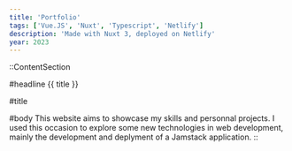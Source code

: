 ```yaml
---
title: 'Portfolio'
tags: ['Vue.JS', 'Nuxt', 'Typescript', 'Netlify']
description: 'Made with Nuxt 3, deployed on Netlify'
year: 2023
---
```


::ContentSection

#headline
{{ title }}

#title

#body
This website aims to showcase my skills and personnal projects. I used this occasion to explore some new technologies in web development, mainly the development and deplyment of a Jamstack application.
::
